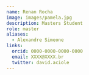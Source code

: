 ```yaml
---
name: Renan Rocha
image: images/pamela.jpg
description: Masters Student
role: master
aliases:
  - Alexandre Simeone
links:
  orcid: 0000-0000-0000-0000
  email: XXXX@XXXX.br
  twitter: david.aciole
---
```

